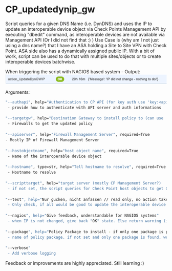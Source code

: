 # CP_updatedynip_gw

Script queries for a given DNS Name (i.e. DynDNS) and uses the IP to update an interoperable device object via Check Points Management API by executing "dbedit" command, as interoperable devices are not available via Management API (Or I did not find that :) ) 
Use Case is (why am I not just using a dns name?) that I have an ASA holding a Site to Site VPN with Check Point. ASA side also has a dynamically assigned public IP. With a bit of work, script can be used to do that with multiple sites/objects or to create interoperable devices batchwise.


When triggering the script with NAGIOS based system - Output:
 ![Example - Nagios Output](/nagios_updateinteroperabledevice.png)

Arguments:
```sh
"--authapi", help="Authentication to CP API (for key auth use 'key:<apikey>' for user/pass 'up:<user>:<pass>'", required=True
 - provide how to authenticate with API server and auth informations

"--targetgw", help="Destination Gateway to install policy to (can use 'all' to install on all devices)", required=True
 - Firewalls to get the updated policy

"--apiserver", help="Firewall Management Server", required=True
- Mostly IP of Firewall Management Server

"--hostobjectname", help="host object name", required=True
 - Name of the interoperable device object

"--hostname", type=str, help="Tell hostname to resolve", required=True
 - Hostname to resolve

"--scripttarget", help="target server (mostly CP Management Server?)
 - if not set, the script queries for Check Point host objects to get CP Management Server. If more than one is found, an error is given out.

"--test", help="Nur gucken, nicht anfassen // read only, no action taken"
 - Only check, if all would be good to update the interoperable device object. Returns the API query with dbedit command

"--nagios", help="Give feedback, understandable for NAGIOS systems"
 - when IP is not changed, give back "OK" state. Else return warning (in default setup does not issue notification. 
 
"--package", help="Policy Package to install - if only one package is present, we will use that!"
 - name of policy package. if not set and only one package is found, we´ll use that

"--verbose"
 - Add verbose logging
```

 Feedback or improvements are highly appreciated. Still learning :)
 
